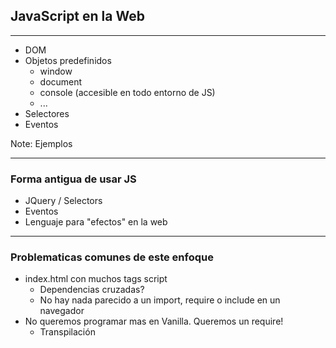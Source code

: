 ## JavaScript en la Web

----

- DOM
- Objetos predefinidos
  - window
  - document
  - console (accesible en todo entorno de JS)
  - ...
- Selectores
- Eventos

Note: Ejemplos

----

### Forma antigua de usar JS

- JQuery / Selectors
- Eventos
- Lenguaje para "efectos" en la web

----

### Problematicas comunes de este enfoque

- index.html con muchos tags script
  - Dependencias cruzadas?
  - No hay nada parecido a un import, require o include en un navegador
- No queremos programar mas en Vanilla. Queremos un require!
  - Transpilación
